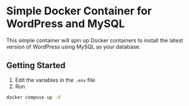 # Simple Docker Container for WordPress and MySQL

This simple container will spin up Docker containers to install the latest version of WordPress using MySQL as your database.

## Getting Started
1. Edit the variables in the `.env` file.
2. Run
```zsh
docker compose up -d
```